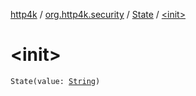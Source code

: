 [http4k](../../index.md) / [org.http4k.security](../index.md) / [State](index.md) / [&lt;init&gt;](./-init-.md)

# &lt;init&gt;

`State(value: `[`String`](https://kotlinlang.org/api/latest/jvm/stdlib/kotlin/-string/index.html)`)`